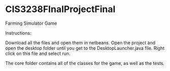 # CIS3238FInalProjectFinal
Farming Simulator Game

Instructions:

Download all the files and open them in netbeans.
Open the project and open the desktop folder until you get to the DesktopLauncher.java file.
Right click on this file and select run.

The core folder contains all of the classes for the game, as well as the tests. 
